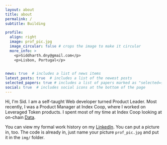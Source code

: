 ```yaml
---
layout: about
title: about
permalink: /
subtitle: Building

profile:
  align: right
  image: prof_pic.jpg
  image_circular: false # crops the image to make it circular
  more_info: >
    <p>Siddharth.dny@gmail.com</p>
    <p>Lisbon, Portugal</p>
   

news: true  # includes a list of news items
latest_posts: true  # includes a list of the newest posts
selected_papers: true # includes a list of papers marked as "selected={true}"
social: true  # includes social icons at the bottom of the page
---
```


Hi, I'm Sid. I am a self-taught Web developer turned Product Leader. Most recently, I was a Product Manager at Index Coop, where I worked on Leveraged Token products. I spent most of my time at Index Coop looking at on-chain [Data](https://dune.com/index_coop).  


You can view my formal work history on my [LinkedIn](https://www.linkedin.com/in/siddharth-hemrajani-36b27288/). You can put a picture in, too. The code is already in, just name your picture `prof_pic.jpg` and put it in the `img/` folder.

